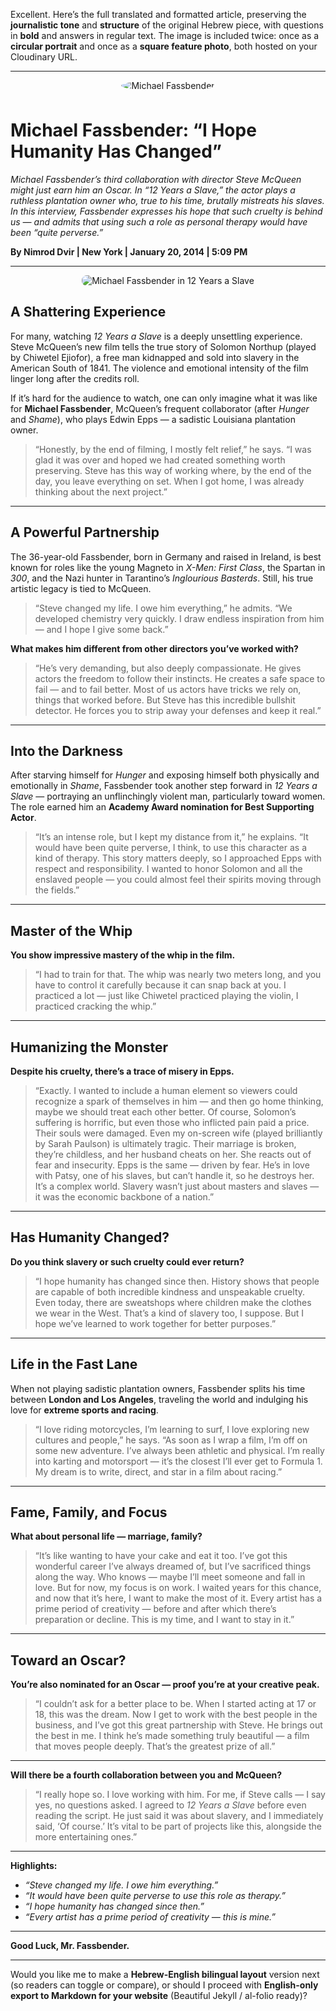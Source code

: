 Excellent. Here’s the full translated and formatted article, preserving the **journalistic tone** and **structure** of the original Hebrew piece, with questions in **bold** and answers in regular text. The image is included twice: once as a **circular portrait** and once as a **square feature photo**, both hosted on your Cloudinary URL.

---

<!-- Front matter (optional, for Jekyll or Hugo) -->

<!--
title: "Michael Fassbender: 'I Hope Humanity Has Changed'"
author: Nimrod Dvir
date: 2014-01-20
tags: film, interview, cinema, Michael Fassbender, Steve McQueen
-->

<div style="text-align: center; margin-bottom: 1.5em;">
  <img
    src="https://res.cloudinary.com/dkndq6lyz/image/upload/f_auto,q_auto,w_300,h_300,c_thumb,g_face,r_max/Fesbender_rphlra.jpg"
    alt="Michael Fassbender"
    style="border-radius: 50%; max-width: 200px; height: auto; margin-bottom: 0.5em;"
  />
</div>

# Michael Fassbender: “I Hope Humanity Has Changed”

*Michael Fassbender’s third collaboration with director Steve McQueen might just earn him an Oscar. In “12 Years a Slave,” the actor plays a ruthless plantation owner who, true to his time, brutally mistreats his slaves. In this interview, Fassbender expresses his hope that such cruelty is behind us — and admits that using such a role as personal therapy would have been “quite perverse.”*

**By Nimrod Dvir | New York | January 20, 2014 | 5:09 PM**

---

<div style="text-align: center; margin-bottom: 1.5em;">
  <img
    src="https://res.cloudinary.com/dkndq6lyz/image/upload/f_auto,q_auto,w_600,h_400,c_fill,g_face/Fesbender_rphlra.jpg"
    alt="Michael Fassbender in 12 Years a Slave"
    style="border-radius: 8px; max-width: 100%; height: auto;"
  />
</div>

## A Shattering Experience

For many, watching *12 Years a Slave* is a deeply unsettling experience. Steve McQueen’s new film tells the true story of Solomon Northup (played by Chiwetel Ejiofor), a free man kidnapped and sold into slavery in the American South of 1841. The violence and emotional intensity of the film linger long after the credits roll.

If it’s hard for the audience to watch, one can only imagine what it was like for **Michael Fassbender**, McQueen’s frequent collaborator (after *Hunger* and *Shame*), who plays Edwin Epps — a sadistic Louisiana plantation owner.

> “Honestly, by the end of filming, I mostly felt relief,” he says. “I was glad it was over and hoped we had created something worth preserving. Steve has this way of working where, by the end of the day, you leave everything on set. When I got home, I was already thinking about the next project.”

---

## A Powerful Partnership

The 36-year-old Fassbender, born in Germany and raised in Ireland, is best known for roles like the young Magneto in *X-Men: First Class*, the Spartan in *300*, and the Nazi hunter in Tarantino’s *Inglourious Basterds*. Still, his true artistic legacy is tied to McQueen.

> “Steve changed my life. I owe him everything,” he admits. “We developed chemistry very quickly. I draw endless inspiration from him — and I hope I give some back.”

**What makes him different from other directors you’ve worked with?**

> “He’s very demanding, but also deeply compassionate. He gives actors the freedom to follow their instincts. He creates a safe space to fail — and to fail better. Most of us actors have tricks we rely on, things that worked before. But Steve has this incredible bullshit detector. He forces you to strip away your defenses and keep it real.”

---

## Into the Darkness

After starving himself for *Hunger* and exposing himself both physically and emotionally in *Shame*, Fassbender took another step forward in *12 Years a Slave* — portraying an unflinchingly violent man, particularly toward women. The role earned him an **Academy Award nomination for Best Supporting Actor**.

> “It’s an intense role, but I kept my distance from it,” he explains. “It would have been quite perverse, I think, to use this character as a kind of therapy. This story matters deeply, so I approached Epps with respect and responsibility. I wanted to honor Solomon and all the enslaved people — you could almost feel their spirits moving through the fields.”

---

## Master of the Whip

**You show impressive mastery of the whip in the film.**

> “I had to train for that. The whip was nearly two meters long, and you have to control it carefully because it can snap back at you. I practiced a lot — just like Chiwetel practiced playing the violin, I practiced cracking the whip.”

---

## Humanizing the Monster

**Despite his cruelty, there’s a trace of misery in Epps.**

> “Exactly. I wanted to include a human element so viewers could recognize a spark of themselves in him — and then go home thinking, maybe we should treat each other better. Of course, Solomon’s suffering is horrific, but even those who inflicted pain paid a price. Their souls were damaged.
> Even my on-screen wife (played brilliantly by Sarah Paulson) is ultimately tragic. Their marriage is broken, they’re childless, and her husband cheats on her. She reacts out of fear and insecurity.
> Epps is the same — driven by fear. He’s in love with Patsy, one of his slaves, but can’t handle it, so he destroys her. It’s a complex world. Slavery wasn’t just about masters and slaves — it was the economic backbone of a nation.”

---

## Has Humanity Changed?

**Do you think slavery or such cruelty could ever return?**

> “I hope humanity has changed since then. History shows that people are capable of both incredible kindness and unspeakable cruelty. Even today, there are sweatshops where children make the clothes we wear in the West. That’s a kind of slavery too, I suppose. But I hope we’ve learned to work together for better purposes.”

---

## Life in the Fast Lane

When not playing sadistic plantation owners, Fassbender splits his time between **London and Los Angeles**, traveling the world and indulging his love for **extreme sports and racing**.

> “I love riding motorcycles, I’m learning to surf, I love exploring new cultures and people,” he says. “As soon as I wrap a film, I’m off on some new adventure. I’ve always been athletic and physical. I’m really into karting and motorsport — it’s the closest I’ll ever get to Formula 1. My dream is to write, direct, and star in a film about racing.”

---

## Fame, Family, and Focus

**What about personal life — marriage, family?**

> “It’s like wanting to have your cake and eat it too. I’ve got this wonderful career I’ve always dreamed of, but I’ve sacrificed things along the way. Who knows — maybe I’ll meet someone and fall in love. But for now, my focus is on work.
> I waited years for this chance, and now that it’s here, I want to make the most of it. Every artist has a prime period of creativity — before and after which there’s preparation or decline. This is my time, and I want to stay in it.”

---

## Toward an Oscar?

**You’re also nominated for an Oscar — proof you’re at your creative peak.**

> “I couldn’t ask for a better place to be. When I started acting at 17 or 18, this was the dream. Now I get to work with the best people in the business, and I’ve got this great partnership with Steve. He brings out the best in me. I think he’s made something truly beautiful — a film that moves people deeply. That’s the greatest prize of all.”

---

**Will there be a fourth collaboration between you and McQueen?**

> “I really hope so. I love working with him. For me, if Steve calls — I say yes, no questions asked. I agreed to *12 Years a Slave* before even reading the script. He just said it was about slavery, and I immediately said, ‘Of course.’ It’s vital to be part of projects like this, alongside the more entertaining ones.”

---

**Highlights:**

* *“Steve changed my life. I owe him everything.”*
* *“It would have been quite perverse to use this role as therapy.”*
* *“I hope humanity has changed since then.”*
* *“Every artist has a prime period of creativity — this is mine.”*

---

**Good Luck, Mr. Fassbender.**

---

Would you like me to make a **Hebrew-English bilingual layout** version next (so readers can toggle or compare), or should I proceed with **English-only export to Markdown for your website** (Beautiful Jekyll / al-folio ready)?
